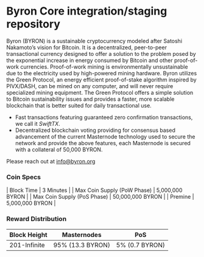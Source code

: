 Byron Core integration/staging repository
=================================================

Byron (BYRON) is a sustainable cryptocurrency modeled after Satoshi Nakamoto’s vision for Bitcoin. It is a decentralized, peer-to-peer transactional currency designed to offer a solution to the problem posed by the exponential increase in energy consumed by Bitcoin and other proof-of-work currencies. Proof-of-work mining is environmentally unsustainable due to the electricity used by high-powered mining hardware. Byron utilizes the Green Protocol, an energy efficient proof-of-stake algorithm inspired by PIVX/DASH, can be mined on any computer, and will never require specialized mining equipment. The Green Protocol offers a simple solution to Bitcoin sustainability issues and provides a faster, more scalable blockchain that is better suited for daily transactional use.

- Fast transactions featuring guaranteed zero confirmation transactions, we call it _SwiftTX_.
- Decentralized blockchain voting providing for consensus based advancement of the current Masternode
  technology used to secure the network and provide the above features, each Masternode is secured
  with a collateral of 50,000 BYRON.


Please reach out at info@byron.org

### Coin Specs
| Block Time                  | 3 Minutes      |
| Max Coin Supply (PoW Phase) | 5,000,000 BYRON    |
| Max Coin Supply (PoS Phase) | 50,000,000 BYRON |
| Premine                     | 5,000,000 BYRON    |

### Reward Distribution

| **Block Height** | **Masternodes**  | **PoS**          |
|------------------|------------------|------------------|
| 201-Infinite     | 95% (13.3 BYRON) | 5% (0.7 BYRON)   |
